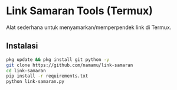 # Link Samaran Tools (Termux)

Alat sederhana untuk menyamarkan/memperpendek link di Termux.

## Instalasi
```bash
pkg update && pkg install git python -y
git clone https://github.com/namamu/link-samaran
cd link-samaran
pip install -r requirements.txt
python link-samaran.py
